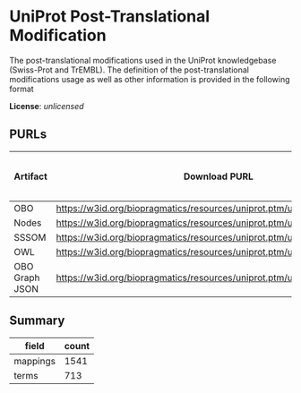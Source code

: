 # UniProt Post-Translational Modification

The post-translational modifications used in the UniProt knowledgebase (Swiss-Prot and TrEMBL). The definition of the post-translational modifications usage as well as other information is provided in the following format

**License**: _unlicensed_

## PURLs

| Artifact       | Download PURL                                                              | Latest Versioned Download PURL   |
|----------------|----------------------------------------------------------------------------|----------------------------------|
| OBO            | https://w3id.org/biopragmatics/resources/uniprot.ptm/uniprot.ptm.obo       |                                  |
| Nodes          | https://w3id.org/biopragmatics/resources/uniprot.ptm/uniprot.ptm.tsv       |                                  |
| SSSOM          | https://w3id.org/biopragmatics/resources/uniprot.ptm/uniprot.ptm.sssom.tsv |                                  |
| OWL            | https://w3id.org/biopragmatics/resources/uniprot.ptm/uniprot.ptm.owl       |                                  |
| OBO Graph JSON | https://w3id.org/biopragmatics/resources/uniprot.ptm/uniprot.ptm.json      |                                  |

## Summary

| field    |   count |
|----------|---------|
| mappings |    1541 |
| terms    |     713 |
